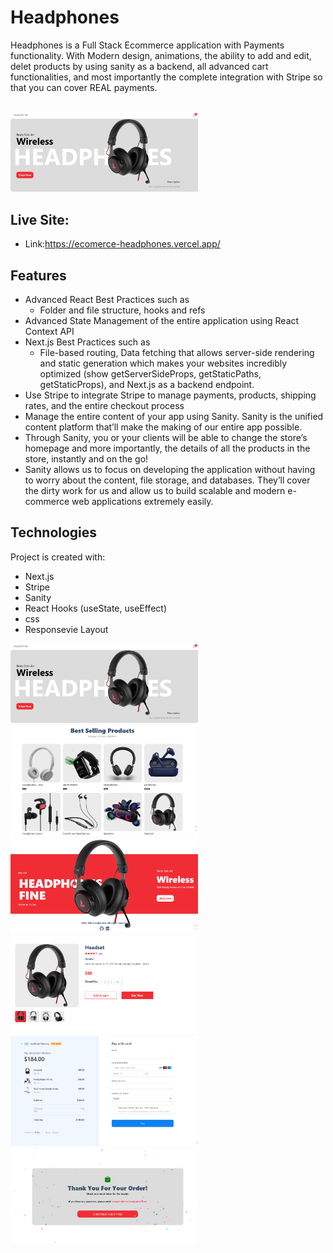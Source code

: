 # Headphones
Headphones is a Full Stack Ecommerce application with Payments functionality. With Modern design, animations, the ability to add and edit, delet products by using sanity as a backend, all advanced cart functionalities, and most importantly the complete integration with Stripe so that you can cover REAL payments.

<br>
<img
  src="./assetsgit/headphones.PNG"
  alt="headphones"
  title="headphones"
  style="display: inline-block; margin: 0 auto; max-width: 300px"
/>

<br>

## Live Site:  
   - Link:https://ecomerce-headphones.vercel.app/

## Features
  - Advanced React Best Practices such as
    - Folder and file structure, hooks and refs
  - Advanced State Management of the entire application using React Context API
  - Next.js Best Practices such as
    - File-based routing, Data fetching that allows server-side rendering and static generation which makes your websites incredibly optimized (show getServerSideProps, getStaticPaths, getStaticProps), and Next.js as a backend endpoint.
  - Use Stripe to integrate Stripe to manage payments, products, shipping rates, and the entire checkout process
  - Manage the entire content of your app using Sanity. Sanity is the    unified content platform that’ll make the making of our entire app  possible.
  - Through Sanity, you or your clients will be able to change the store’s homepage and more importantly, the details of all the products in the store, instantly and on the go!
  - Sanity allows us to focus on developing the application without having to worry about the content, file storage, and databases. They’ll cover the dirty work for us and allow us to build scalable and modern e-commerce web applications extremely easily.

## Technologies
Project is created with:
   - Next.js
   - Stripe
   - Sanity
   - React Hooks (useState, useEffect)
   - css
   - Responsevie Layout

<img
  src="./public/headphones.PNG"
  alt="headphones"
  title="headphones"
  style="display: inline-block; margin: 0 auto; max-width: 300px"
/>
<img
  src="./public/headphonesbody.PNG"
  alt="headphonesbody"
  title="headphones"
  style="display: inline-block; margin: 0 auto; max-width: 300px"
/>
<img
  src="./public/footer.PNG"
  alt="headphonesbody"
  title="headphones"
  style="display: inline-block; margin: 0 auto; max-width: 300px"
/>
<img
  src="./public/product.PNG"
  alt="headphonesproduct"
  title="headphones"
  style="display: inline-block; margin: 0 auto; max-width: 300px"
/>
<img
  src="./public/pay.PNG"
  alt="headphonespay"
  title="headphones"
  style="display: inline-block; margin: 0 auto; max-width: 300px"
/>
<img
  src="./public/succes.PNG"
  alt="headphonessucces"
  title="headphones"
  style="display: inline-block; margin: 0 auto; max-width: 300px"
/>
